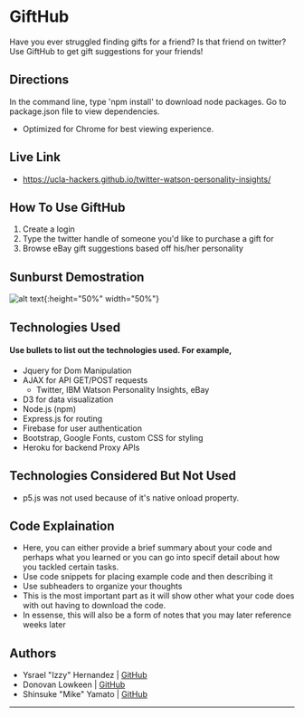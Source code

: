 # GiftHub

Have you ever struggled finding gifts for a friend? Is that friend on twitter? Use GiftHub to get gift suggestions for your friends! 

## Directions
In the command line, type 'npm install' to download node packages. Go to package.json file to view dependencies.
- Optimized for Chrome for best viewing experience.

## Live Link
 - https://ucla-hackers.github.io/twitter-watson-personality-insights/

## How To Use GiftHub
1. Create a login
2. Type the twitter handle of someone you'd like to purchase a gift for
3. Browse eBay gift suggestions based off his/her personality

## Sunburst Demostration
![alt text](https://raw.githubusercontent.com/UCLA-Hackers/twitter-watson-personality-insights/master/assets/images/sunburst-example.PNG){:height="50%" width="50%"}

## Technologies Used
#### Use bullets to list out the technologies used. For example,
- Jquery for Dom Manipulation
- AJAX for API GET/POST requests
	- Twitter, IBM Watson Personality Insights, eBay
- D3 for data visualization
- Node.js (npm)
- Express.js for routing
- Firebase for user authentication
- Bootstrap, Google Fonts, custom CSS for styling
- Heroku for backend Proxy APIs

## Technologies Considered But Not Used
- p5.js was not used because of it's native onload property. 

## Code Explaination
- Here, you can either provide a brief summary about your code and perhaps what you learned or you can go into specif detail about how you tackled certain tasks.
- Use code snippets for placing example code and then describing it
- Use subheaders to organize your thoughts
- This is the most important part as it will show other what your code does with out having to download the code. 
- In essense, this will also be a form of notes that you may later reference weeks later

## Authors
- Ysrael "Izzy" Hernandez | [GitHub](https://github.com/ykeanu)
- Donovan Lowkeen | [GitHub](https://github.com/dlowkeen)
- Shinsuke "Mike" Yamato | [GitHub](https://github.com/mikeyamato)

-------------
